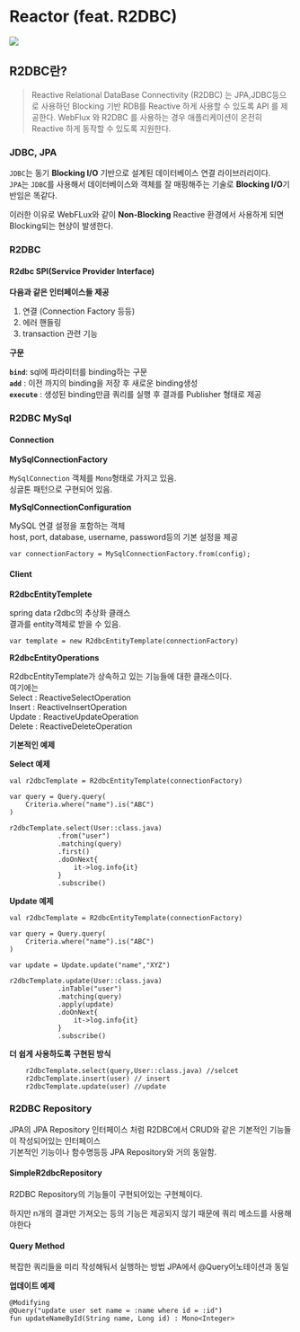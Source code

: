 # Reactor (feat. R2DBC)

![](https://velog.velcdn.com/images/van1164/post/537fa879-831b-4d57-842b-1105a732677c/image.png)

## R2DBC란? <a href="#r2dbc" id="r2dbc"></a>

> Reactive Relational DataBase Connectivity (R2DBC) 는 JPA,JDBC등으로 사용하던 Blocking 기반 RDB를 Reactive 하게 사용할 수 있도록 API 를 제공한다. WebFlux 와 R2DBC 를 사용하는 경우 애플리케이션이 온전히 Reactive 하게 동작할 수 있도록 지원한다.

### JDBC, JPA <a href="#jdbc-jpa" id="jdbc-jpa"></a>

`JDBC`는 동기 **Blocking I/O** 기반으로 설계된 데이터베이스 연결 라이브러리이다.\
`JPA`는 `JDBC`를 사용해서 데이터베이스와 객체를 잘 매핑해주는 기술로 **Blocking I/O**기반임은 똑같다.

이러한 이유로 WebFLux와 같이 **Non-Blocking** Reactive 환경에서 사용하게 되면 Blocking되는 현상이 발생한다.

### R2DBC <a href="#r2dbc" id="r2dbc"></a>

#### R2dbc SPI(Service Provider Interface) <a href="#r2dbc-spiservice-provider-interface" id="r2dbc-spiservice-provider-interface"></a>

**다음과 같은 인터페이스들 제공**

1. 연결 (Connection Factory 등등)
2. 에러 핸들링
3. transaction 관련 기능

**구문**

**`bind`**: sql에 파라미터를 binding하는 구문\
**`add`** : 이전 까지의 binding을 저장 후 새로운 binding생성\
**`execute`** : 생성된 binding만큼 쿼리를 실행 후 결과를 Publisher 형태로 제공

### R2DBC MySql <a href="#r2dbc-mysql" id="r2dbc-mysql"></a>

#### Connection <a href="#connection" id="connection"></a>

**MySqlConnectionFactory**

`MySqlConnection` 객체를 `Mono`형태로 가지고 있음.\
싱글톤 패턴으로 구현되어 있음.

**MySqlConnectionConfiguration**

MySQL 연결 설정을 포함하는 객체\
host, port, database, username, password등의 기본 설정을 제공

```
var connectionFactory = MySqlConnectionFactory.from(config);
```

#### Client <a href="#client" id="client"></a>

**R2dbcEntityTemplete**

spring data r2dbc의 추상화 클래스\
결과를 entity객체로 받을 수 있음.

```
var template = new R2dbcEntityTemplate(connectionFactory)
```

**R2dbcEntityOperations**

R2dbcEntityTemplate가 상속하고 있는 기능들에 대한 클래스이다.\
여기에는\
Select : ReactiveSelectOperation\
Insert : ReactiveInsertOperation\
Update : ReactiveUpdateOperation\
Delete : ReactiveDeleteOperation

**기본적인 예제**

**Select 예제**

```
val r2dbcTemplate = R2dbcEntityTemplate(connectionFactory)

var query = Query.query(
	Criteria.where("name").is("ABC")
)

r2dbcTemplate.select(User::class.java)
			.from("user")
            .matching(query)
            .first()
            .doOnNext{
				it->log.info{it}
            }
            .subscribe()
```

**Update 예제**

```
val r2dbcTemplate = R2dbcEntityTemplate(connectionFactory)

var query = Query.query(
	Criteria.where("name").is("ABC")
)

var update = Update.update("name","XYZ")

r2dbcTemplate.update(User::class.java)
			.inTable("user")
            .matching(query)
            .apply(update)
            .doOnNext{
				it->log.info{it}
            }
            .subscribe()
```

**더 쉽게 사용하도록 구현된 방식**

```
	r2dbcTemplate.select(query,User::class.java) //selcet
    r2dbcTemplate.insert(user) // insert
    r2dbcTemplate.update(user) //update
```

### R2DBC Repository <a href="#r2dbc-repository" id="r2dbc-repository"></a>

JPA의 JPA Repository 인터페이스 처럼 R2DBC에서 CRUD와 같은 기본적인 기능들이 작성되어있는 인터페이스\
기본적인 기능이나 함수명등등 JPA Repository와 거의 동일함.

#### SimpleR2dbcRepository <a href="#simpler2dbcrepository" id="simpler2dbcrepository"></a>

R2DBC Repository의 기능들이 구현되어있는 구현체이다.

하지만 n개의 결과만 가져오는 등의 기능은 제공되지 않기 때문에 쿼리 메소드를 사용해야한다

#### Query Method <a href="#query-method" id="query-method"></a>

복잡한 쿼리들을 미리 작성해둬서 실행하는 방법 JPA에서 @Query어노테이션과 동일

**업데이트 예제**

```
@Modifying
@Query("update user set name = :name where id = :id")
fun updateNameById(String name, Long id) : Mono<Integer>
```
